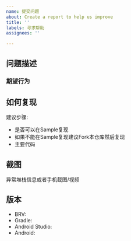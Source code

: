 ```yaml
---
name: 提交问题
about: Create a report to help us improve
title: ''
labels: 寻求帮助
assignees: ''

---
```


## 问题描述

### 期望行为

## 如何复现
建议步骤:
-  是否可以在Sample复现
- 如果不能在Sample复现建议Fork本仓库然后复现
- 主要代码

## 截图

异常堆栈信息或者手机截图/视频

## 版本
- BRV:
- Gradle: 
- Android Studio:  
- Android:

